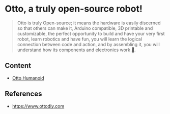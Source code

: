 # Otto, a truly open-source robot!
> Otto is truly Open-source; it means the hardware is easily discerned so that others can make it, Arduino compatible, 3D printable and customizable, the perfect opportunity to build and have your very first robot, learn robotics and have fun, you will learn the logical connection between code and action, and by assembling it, you will understand how its components and electronics work [:link:](https://www.ottodiy.com).

## Content 
 * [Otto Humanoid](humanoid/README.md)

## References 
* https://www.ottodiy.com